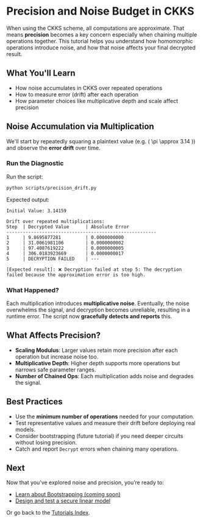 # Precision and Noise Budget in CKKS

When using the CKKS scheme, all computations are approximate. That means **precision** becomes a key concern especially when chaining multiple operations together. This tutorial helps you understand how homomorphic operations introduce noise, and how that noise affects your final decrypted result.

## What You'll Learn

- How noise accumulates in CKKS over repeated operations
- How to measure error (drift) after each operation
- How parameter choices like multiplicative depth and scale affect precision

## Noise Accumulation via Multiplication

We'll start by repeatedly squaring a plaintext value (e.g. \( \pi \approx 3.14 \)) and observe the **error drift** over time.

### Run the Diagnostic

Run the script:

```bash
python scripts/precision_drift.py
```

Expected output:

```
Initial Value: 3.14159

Drift over repeated multiplications:
Step  | Decrypted Value      | Absolute Error
-------------------------------------------------------
1     | 9.8695877281         | 0.0000000000
2     | 31.0061981106        | 0.0000000002
3     | 97.4087619222        | 0.0000000005
4     | 306.0183923669       | 0.0000000017
5     | DECRYPTION FAILED    | ---

[Expected result]: ❌ Decryption failed at step 5: The decryption failed because the approximation error is too high.
```

### What Happened?

Each multiplication introduces **multiplicative noise**. Eventually, the noise overwhelms the signal, and decryption becomes unreliable, resulting in a runtime error. The script now **gracefully detects and reports** this.

## What Affects Precision?

- **Scaling Modulus**: Larger values retain more precision after each operation but increase noise too.
- **Multiplicative Depth**: Higher depth supports more operations but narrows safe parameter ranges.
- **Number of Chained Ops**: Each multiplication adds noise and degrades the signal.

## Best Practices

- Use the **minimum number of operations** needed for your computation.
- Test representative values and measure their drift before deploying real models.
- Consider bootstrapping (future tutorial) if you need deeper circuits without losing precision.
- Catch and report `Decrypt` errors when chaining many operations.

## Next

Now that you’ve explored noise and precision, you’re ready to:

- [Learn about Bootstrapping (coming soon)](./bootstrapping.md)
- [Design and test a secure linear model](./secure_linear_models.md)

Or go back to the [Tutorials Index](./index.md).
